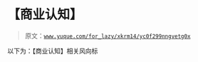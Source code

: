 # 【商业认知】

> 原文：[`www.yuque.com/for_lazy/xkrm14/yc0f299nngvetg0x`](https://www.yuque.com/for_lazy/xkrm14/yc0f299nngvetg0x)

以下为：【商业认知】相关风向标

